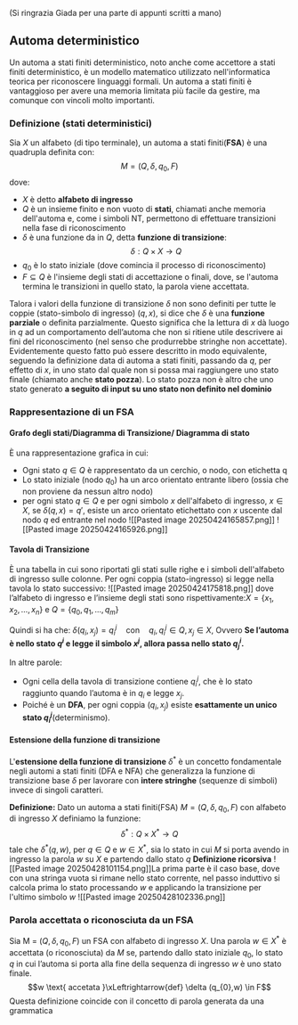 (Si ringrazia Giada per una parte di appunti scritti a mano)
## Automa deterministico
Un automa a stati finiti deterministico, noto anche come accettore a stati finiti deterministico, è un modello matematico utilizzato nell'informatica teorica per riconoscere linguaggi formali.
Un automa a stati finiti è vantaggioso per avere una memoria limitata più facile da gestire, ma comunque con vincoli molto importanti.
### Definizione (stati deterministici)
Sia $X$ un alfabeto (di tipo terminale), un automa a stati finiti(**FSA**) è una quadrupla definita con:
$$M=(Q,\delta,q_{0},F)$$
dove:
- $X$ è detto **alfabeto di ingresso**
- $Q$ è un insieme finito e non vuoto di **stati**, chiamati anche memoria dell'automa e, come i simboli NT, permettono di effettuare transizioni nella fase di riconoscimento
- $\delta$ è una funzione da in $Q$, detta **funzione di transizione**:$$\delta: Q \times X \to Q$$
- $q_{0}$ è lo stato iniziale (dove comincia il processo di riconoscimento)
- $F \subseteq Q$ è l'insieme degli stati di accettazione o finali, dove, se l'automa termina le transizioni in quello stato, la parola viene accettata.

Talora i valori della funzione di transizione $\delta$ non sono definiti per tutte le coppie (stato-simbolo di ingresso) $(q,x)$, si dice che $\delta$ è una **funzione parziale** o definita parzialmente. Questo significa che la lettura di $x$ dà luogo in $q$ ad un comportamento dell’automa che non si ritiene utile descrivere ai fini del riconoscimento (nel senso che produrrebbe stringhe non accettate).
Evidentemente questo fatto può essere descritto in modo equivalente, seguendo la definizione data di automa a stati finiti, passando da $q$, per effetto di $x$, in uno stato dal quale non si possa mai raggiungere uno stato finale (chiamato anche **stato pozza**).
Lo stato pozza non è altro che uno stato generato **a seguito di input su uno stato non definito nel dominio**
### Rappresentazione di un FSA
#### Grafo degli stati/Diagramma di Transizione/ Diagramma di stato
È una rappresentazione grafica in cui:
- Ogni stato $q \in Q$ è rappresentato da un cerchio, o nodo, con etichetta q
- Lo stato iniziale (nodo $q_{0}$) ha un arco orientato entrante libero (ossia che non proviene da nessun altro nodo)
- per ogni stato $q \in Q$ e per ogni simbolo $x$ dell'alfabeto di ingresso, $x \in X$, se $\delta(q,x)=q'$, esiste un arco orientato etichettato con $x$ uscente dal nodo $q$ ed entrante nel nodo
![[Pasted image 20250424165857.png]]
![[Pasted image 20250424165926.png]]
#### Tavola di Transizione
È una tabella in cui sono riportati gli stati sulle righe e i simboli dell'alfabeto di ingresso sulle colonne.
Per ogni coppia (stato-ingresso) si legge nella tavola lo stato successivo:
![[Pasted image 20250424175818.png]]
dove l’alfabeto di ingresso e l’insieme degli stati sono rispettivamente:$X=\{x_{1},x_{2},\dots,x_{n}\}$ e $Q=\{q_{0},q_{1},\dots,q_{m}\}$

Quindi si ha che:
$\delta(q_{i}​,x_{j}​)=q_{i}^j \quad ​\text{con} \quad q_{i}​, q_{i}^j \in Q,​x_{j}​ \in X$,
Ovvero **Se l’automa è nello stato $q^i$ e legge il simbolo $x^j$​, allora passa nello stato $q^i_j$​.**

In altre parole:
- Ogni cella della tavola di transizione contiene $q_{i}^j$​, che è lo stato raggiunto quando l’automa è in $q_{i​}$​ e legge $x_{j}$.
- Poiché è un **DFA**, per ogni coppia $(q_{i​},x_{j}​)$ esiste **esattamente un unico stato $q_{i}^j$​** (determinismo).
#### Estensione della funzione di transizione
L'**estensione della funzione di transizione** $\delta^*$ è un concetto fondamentale negli automi a stati finiti (DFA e NFA) che generalizza la funzione di transizione base $\delta$ per lavorare con **intere stringhe** (sequenze di simboli) invece di singoli caratteri.

**Definizione:**
Dato un automa a stati finiti(FSA) $M=(Q,\delta,q_0,F)$ con alfabeto di ingresso $X$ definiamo la funzione:$$\delta^*:Q\times X^*\to Q$$tale che $\delta^*(q,w)$, per $q \in Q$ e $w \in X^*$, sia lo stato in cui $M$ si porta avendo in ingresso la parola $w$ su $X$ e partendo dallo stato $q$
**Definizione ricorsiva**
![[Pasted image 20250428101154.png]]La prima parte è il caso base, dove con una stringa vuota si rimane nello stato corrente, nel passo induttivo si calcola prima lo stato processando $w$ e applicando la transizione per l'ultimo simbolo $w$
![[Pasted image 20250428102336.png]]
### Parola accettata o riconosciuta da un FSA
Sia M = $(Q, \delta, q_{0}, F)$ un FSA con alfabeto di ingresso $X$. Una parola $w \in X^*$ è accettata (o riconosciuta) da $M$ se, partendo dallo stato iniziale $q_{0}$, lo stato $q$ in cui l’automa si porta alla fine della sequenza di ingresso $w$ è uno stato finale.
$$w \text{ accetata }\xLeftrightarrow{def} \delta (q_{0},w) \in F$$
Questa definizione coincide con il concetto di parola generata da una grammatica

